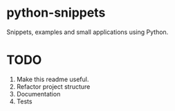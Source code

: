 # python-snippets
Snippets, examples and small applications using Python.

# TODO
1. Make this readme useful.
2. Refactor project structure
3. Documentation
4. Tests
